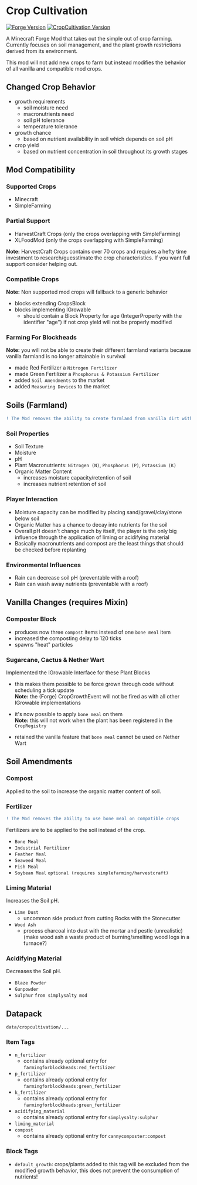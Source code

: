 # Crop Cultivation
[![Forge Version](https://img.shields.io/badge/Minecraft%20Forge-1.15.2%20--%2031.2.31-orange)](https://files.minecraftforge.net/maven/net/minecraftforge/forge/index_1.15.2.html)
[![CropCultivation Version](https://img.shields.io/badge/CropCultivation-Alpha-red)](https://github.com/Elenterius/CropCultivation)

A Minecraft Forge Mod that takes out the simple out of crop farming.<br>
Currently focuses on soil management, and the plant growth restrictions derived from its environment.

This mod will not add new crops to farm but instead modifies the behavior of all vanilla and compatible mod crops.

## Changed Crop Behavior
- growth requirements
    - soil moisture need
    - macronutrients need
    - soil pH tolerance
    - temperature tolerance
- growth chance
    - based on nutrient availability in soil which depends on soil pH
- crop yield
    - based on nutrient concentration in soil throughout its growth stages

## Mod Compatibility
### Supported Crops
- Minecraft
- SimpleFarming

### Partial Support
- HarvestCraft Crops (only the crops overlapping with SimpleFarming)
- XLFoodMod (only the crops overlapping with SimpleFarming)

**Note:** HarvestCraft Crops contains over 70 crops and requires a hefty time investment to research/guesstimate the crop characteristics.
If you want full support consider helping out. 

### Compatible Crops
**Note:** Non supported mod crops will fallback to a generic behavior
- blocks extending CropsBlock
- blocks implementing IGrowable
    - should contain a Block Property for age (IntegerProperty with the identifier "age") if not crop yield will not be properly modified

### Farming For Blockheads
**Note:** you will not be able to create their different farmland variants because vanilla farmland is no longer attainable in survival
- made Red Fertilizer a `Nitrogen Fertilizer`
- made Green Fertilizer a `Phosphorus & Potassium Fertilizer`
- added `Soil Amendments` to the market
- added `Measuring Devices` to the market

## Soils (Farmland)
```diff
! The Mod removes the ability to create farmland from vanilla dirt with the hoe
```

### Soil Properties
- Soil Texture
- Moisture
- pH
- Plant Macronutrients:
`Nitrogen (N)`,
`Phosphorus (P)`,
`Potassium (K)`
- Organic Matter Content
    - increases moisture capacity/retention of soil
    - increases nutrient retention of soil

### Player Interaction
- Moisture capacity can be modified by placing sand/gravel/clay/stone below soil
- Organic Matter has a chance to decay into nutrients for the soil
- Overall pH doesn't change much by itself, the player is the only big influence through the application of liming or acidifying material
- Basically macronutrients and compost are the least things that should be checked before replanting

### Environmental Influences
- Rain can decrease soil pH (preventable with a roof)
- Rain can wash away nutrients (preventable with a roof)

## Vanilla Changes (requires Mixin)
### Composter Block
- produces now three `compost` items instead of one `bone meal` item
- increased the composting delay to 120 ticks
- spawns "heat" particles
### Sugarcane, Cactus & Nether Wart
Implemented the IGrowable Interface for these Plant Blocks
- this makes them possible to be force grown through code without scheduling a tick update
<br>**Note:** the (Forge) CropGrowthEvent will not be fired as with all other IGrowable implementations


- it's now possible to apply `bone meal` on them
<br>**Note:** this will not work when the plant has been registered in the `CropRegistry`


- retained the vanilla feature that `bone meal` cannot be used on Nether Wart


## Soil Amendments
### Compost
Applied to the soil to increase the organic matter content of soil.

### Fertilizer
```diff
! The Mod removes the ability to use bone meal on compatible crops
```
Fertilizers are to be applied to the soil instead of the crop.
- `Bone Meal`
- `Industrial Fertilizer`
- `Feather Meal`
- `Seaweed Meal`
- `Fish Meal`
- `Soybean Meal` `optional (requires simplefarming/harvestcraft)`
### Liming Material
Increases the Soil pH.
- `Lime Dust`
  - uncommon side product from cutting Rocks with the Stonecutter
- `Wood Ash`
  - process charcoal into dust with the mortar and pestle (unrealistic)
 <br>(make wood ash a waste product of burning/smelting wood logs in a furnace?)
### Acidifying Material
Decreases the Soil pH.
- `Blaze Powder`
- `Gunpowder`
- `Sulphur` `from simplysalty mod`

## Datapack
`data/cropcultivation/...`
### Item Tags
- `n_fertilizer`
  - contains already optional entry for `farmingforblockheads:red_fertilizer`
- `p_fertilizer`
  - contains already optional entry for `farmingforblockheads:green_fertilizer`
- `k_fertilizer`
  - contains already optional entry for `farmingforblockheads:green_fertilizer`
- `acidifying_material`
  - contains already optional entry for `simplysalty:sulphur` 
- `liming_material`
- `compost`
  - contains already optional entry for `cannycomposter:compost`
### Block Tags
- `default_growth`: crops/plants added to this tag will be excluded from the modified growth behavior, this does not prevent the consumption of nutrients!